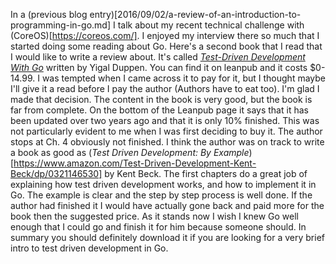 In a (previous blog entry)[2016/09/02/a-review-of-an-introduction-to-programming-in-go.md] I talk about my recent technical challenge with (CoreOS)[https://coreos.com/].
I enjoyed my interview there so much that I started doing some reading about Go.
Here's a second book that I read that I would like to write a review about.
It's called [_Test-Driven Development With Go_](https://leanpub.com/golang-tdd/read) written by Yigal Duppen.
You can find it on leanpub and it costs $0-14.99.
I was tempted when I came across it to pay for it, but I thought maybe I'll give it a read before I pay the author (Authors have to eat too).
I'm glad I made that decision.
The content in the book is very good, but the book is far from complete.
On the bottom of the Leanpub page it says that it has been updated over two years ago and that it is only 10% finished.
This was not particularly evident to me when I was first deciding to buy it.
The author stops at Ch. 4 obviously not finished.
I think the author was on track to write a book as good as (_Test Driven Development: By Example_)[https://www.amazon.com/Test-Driven-Development-Kent-Beck/dp/0321146530] by Kent Beck.
The first chapters do a great job of explaining how test driven development works, and how to implement it in Go.
The example is clear and the step by step process is well done.
If the author had finished it I would have actually gone back and paid more for the book then the suggested price.
As it stands now I wish I knew Go well enough that I could go and finish it for him because someone should.
In summary you should definitely download it if you are looking for a very brief intro to test driven development in Go.
